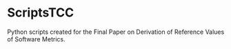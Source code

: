 # ScriptsTCC
Python scripts created for the Final Paper on Derivation of Reference Values of Software Metrics.
